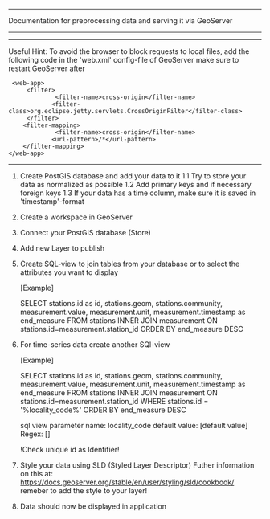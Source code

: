 *****************************************************************
Documentation for preprocessing data and serving it via GeoServer 
*****************************************************************
____________________________________________________________________________________________________________________
Useful Hint:
	To avoid the browser to block requests to local files, add the following code in the 'web.xml' config-file of GeoServer
	make sure to restart GeoServer after 

	 <web-app>
 		 <filter>
     			 <filter-name>cross-origin</filter-name>
      			<filter-class>org.eclipse.jetty.servlets.CrossOriginFilter</filter-class>
 		 </filter>
  		<filter-mapping>
     			 <filter-name>cross-origin</filter-name>
      			<url-pattern>/*</url-pattern>
  		</filter-mapping>
 	</web-app>
____________________________________________________________________________________________________________________

1.	Create PostGIS database and add your data to it
	1.1 Try to store your data as normalized as possible
	1.2 Add primary keys and if necessary foreign keys
	1.3 If your data has a time column, make sure it is saved in 'timestamp'-format

2. 	Create a workspace in GeoServer

3. 	Connect your PostGIS database (Store)

4. 	Add new Layer to publish

5. 	Create SQL-view to join tables from your database or to select the attributes you want to display
	
	[Example]

	SELECT stations.id as id,
	stations.geom,
	stations.community,
	measurement.value,
	measurement.unit,
	measurement.timestamp as end_measure
	FROM stations
	INNER JOIN measurement ON stations.id=measurement.station_id
	ORDER BY end_measure DESC

6. 	For time-series data create another SQl-view

	[Example]

	SELECT stations.id as id,
	stations.geom,
	stations.community,
	measurement.value,
	measurement.unit,
	measurement.timestamp as end_measure
	FROM stations
	INNER JOIN measurement ON stations.id=measurement.station_id
	WHERE
	stations.id = '%locality_code%'
	ORDER BY end_measure DESC

	sql view parameter
	name: locality_code
	default value: [default value]
	Regex: []
	
	!Check unique id as Identifier!

7.	Style your data using SLD (Styled Layer Descriptor)
	Futher information on this at: https://docs.geoserver.org/stable/en/user/styling/sld/cookbook/
	remeber to add the style to your layer!

8. 	Data should now be displayed in application
	


